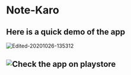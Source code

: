 # Note-Karo

## Here is a quick demo of the app

![Edited-20201026-135312](https://user-images.githubusercontent.com/31301266/97191857-506d3180-17cd-11eb-9317-5593f00d62d2.gif)

## ![Check the app on playstore](https://play.google.com/store/apps/details?id=com.raystatic.notekaro)

